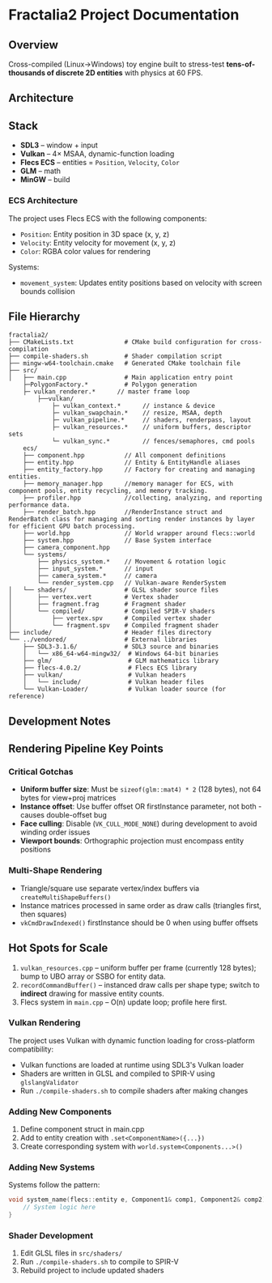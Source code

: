 # Fractalia2 Project Documentation

## Overview
Cross-compiled (Linux→Windows) toy engine built to stress-test **tens-of-thousands of discrete 2D entities** with physics at 60 FPS.

## Architecture

## Stack  
- **SDL3** – window + input  
- **Vulkan** – 4× MSAA, dynamic-function loading  
- **Flecs ECS** – entities = `Position`, `Velocity`, `Color`  
- **GLM** – math  
- **MinGW** – build

### ECS Architecture
The project uses Flecs ECS with the following components:
- `Position`: Entity position in 3D space (x, y, z)
- `Velocity`: Entity velocity for movement (x, y, z)
- `Color`: RGBA color values for rendering

Systems:
- `movement_system`: Updates entity positions based on velocity with screen bounds collision

## File Hierarchy

```
fractalia2/
├── CMakeLists.txt              # CMake build configuration for cross-compilation
├── compile-shaders.sh          # Shader compilation script
├── mingw-w64-toolchain.cmake   # Generated CMake toolchain file
├── src/
│   ├── main.cpp                # Main application entry point
	├─PolygonFactory.*			# Polygon generation
	├─ vulkan_renderer.*      // master frame loop
		├──vulkan/
			├─ vulkan_context.*      // instance & device
			├─ vulkan_swapchain.*    // resize, MSAA, depth
			├─ vulkan_pipeline.*     // shaders, renderpass, layout
			├─ vulkan_resources.*    // uniform buffers, descriptor sets
			└─ vulkan_sync.*         // fences/semaphores, cmd pools
	ecs/
	├── component.hpp           // All component definitions
	├── entity.hpp              // Entity & EntityHandle aliases
	├──	entity_factory.hpp		// Factory for creating and managing entities.
	├── memory_manager.hpp		//memory manager for ECS, with component pools, entity recycling, and memory tracking.
	├── profiler.hpp			//collecting, analyzing, and reporting performance data.
	├── render_batch.hpp		//RenderInstance struct and RenderBatch class for managing and sorting render instances by layer for efficient GPU batch processing.
	├── world.hpp               // World wrapper around flecs::world
	├── system.hpp              // Base System interface
	├──	camera_component.hpp
	└── systems/
		├── physics_system.*  	// Movement & rotation logic
		├── input_system.*		// input
		├── camera_system.*		// camera
		└── render_system.cpp   // Vulkan-aware RenderSystem		
│   └── shaders/                # GLSL shader source files
│       ├── vertex.vert         # Vertex shader
│       ├── fragment.frag       # Fragment shader
│       └── compiled/           # Compiled SPIR-V shaders
│           ├── vertex.spv      # Compiled vertex shader
│           └── fragment.spv    # Compiled fragment shader
├── include/                    # Header files directory
└── ../vendored/                # External libraries
    ├── SDL3-3.1.6/             # SDL3 source and binaries
    │   └── x86_64-w64-mingw32/  # Windows 64-bit binaries
    ├── glm/                     # GLM mathematics library
    ├── flecs-4.0.2/             # Flecs ECS library
    ├── vulkan/                  # Vulkan headers
    │   └── include/             # Vulkan header files
    └── Vulkan-Loader/           # Vulkan loader source (for reference)
```


## Development Notes

## Rendering Pipeline Key Points

### Critical Gotchas
- **Uniform buffer size**: Must be `sizeof(glm::mat4) * 2` (128 bytes), not 64 bytes for view+proj matrices
- **Instance offset**: Use buffer offset OR firstInstance parameter, not both - causes double-offset bug
- **Face culling**: Disable (`VK_CULL_MODE_NONE`) during development to avoid winding order issues
- **Viewport bounds**: Orthographic projection must encompass entity positions

### Multi-Shape Rendering
- Triangle/square use separate vertex/index buffers via `createMultiShapeBuffers()`
- Instance matrices processed in same order as draw calls (triangles first, then squares)
- `vkCmdDrawIndexed()` firstInstance should be 0 when using buffer offsets

## Hot Spots for Scale
1. `vulkan_resources.cpp` – uniform buffer per frame (currently 128 bytes); bump to UBO array or SSBO for entity data.
2. `recordCommandBuffer()` – instanced draw calls per shape type; switch to **indirect** drawing for massive entity counts.
3. Flecs system in `main.cpp` – O(n) update loop; profile here first.

### Vulkan Rendering
The project uses Vulkan with dynamic function loading for cross-platform compatibility:
- Vulkan functions are loaded at runtime using SDL3's Vulkan loader
- Shaders are written in GLSL and compiled to SPIR-V using `glslangValidator`
- Run `./compile-shaders.sh` to compile shaders after making changes

### Adding New Components
1. Define component struct in main.cpp
2. Add to entity creation with `.set<ComponentName>({...})`
3. Create corresponding system with `world.system<Components...>()`

### Adding New Systems
Systems follow the pattern:
```cpp
void system_name(flecs::entity e, Component1& comp1, Component2& comp2) {
    // System logic here
}
```

### Shader Development
1. Edit GLSL files in `src/shaders/`
2. Run `./compile-shaders.sh` to compile to SPIR-V
3. Rebuild project to include updated shaders
